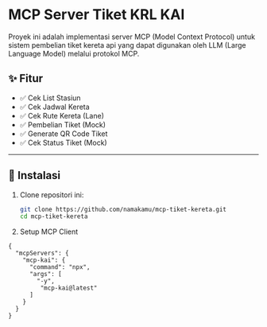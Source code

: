 # MCP Server Tiket KRL KAI

Proyek ini adalah implementasi server MCP (Model Context Protocol) untuk sistem pembelian tiket kereta api yang dapat digunakan oleh LLM (Large Language Model) melalui protokol MCP.

## ✨ Fitur

- ✅ Cek List Stasiun
- ✅ Cek Jadwal Kereta
- ✅ Cek Rute Kereta (Lane)
- ✅ Pembelian Tiket (Mock)
- ✅ Generate QR Code Tiket
- ✅ Cek Status Tiket (Mock)

---

## 🚀 Instalasi

1. Clone repositori ini:
   ```bash
   git clone https://github.com/namakamu/mcp-tiket-kereta.git
   cd mcp-tiket-kereta


2. Setup MCP Client

```
{
  "mcpServers": {
    "mcp-kai": {
      "command": "npx",
      "args": [
        "-y",
         "mcp-kai@latest"
      ]
    }
  }
}
```
